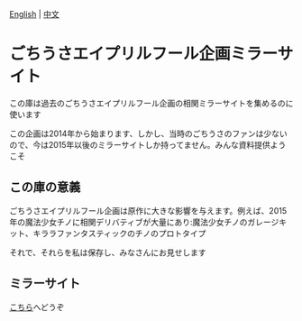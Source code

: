 [English](https://github.com/250king/gochiusa/blob/main/README-EN.md) | [中文](https://github.com/250king/gochiusa/blob/main/README.md)

# ごちうさエイプリルフール企画ミラーサイト

この庫は過去のごちうさエイプリルフール企画の相関ミラーサイトを集めるのに使います

この企画は2014年から始まります、しかし、当時のごちうさのファンは少ないので、今は2015年以後のミラーサイトしか持ってません。みんな資料提供ようこそ

## この庫の意義

ごちうさエイプリルフール企画は原作に大きな影響を与えます。例えば、2015年の魔法少女チノに相関デリバティブが大量にあり:魔法少女チノのガレージキット、キララファンタスティックのチノのプロトタイプ

それで、それらを私は保存し、みなさんにお見せします

## ミラーサイト

[こちら](https://github.com/250king/gochiusa/blob/master/image/README.md)へどうぞ
